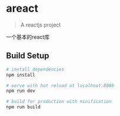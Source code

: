 # areact

> A reactjs project

一个基本的react库

## Build Setup

``` bash
# install dependencies
npm install

# serve with hot reload at localhost:8080
npm run dev

# build for production with minification
npm run build
```
